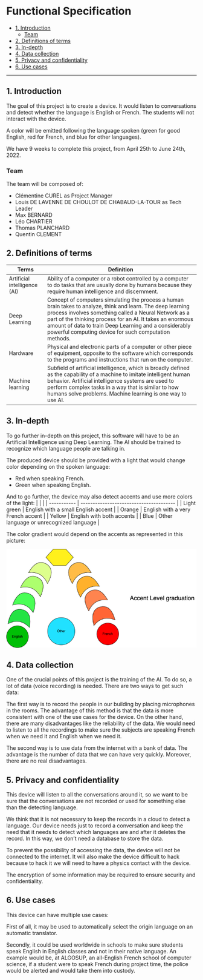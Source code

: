 # Functional Specification

- [1. Introduction](#1-introduction)
  - [Team](#team)
- [2. Definitions of terms](#2-definitions-of-terms)
- [3. In-depth](#3-in-depth)
- [4. Data collection](#4-data-collection)
- [5. Privacy and confidentiality](#5-privacy-and-confidentiality)
- [6. Use cases](#6-use-cases)

---



## 1. Introduction

The goal of this project is to create a device. It would listen to conversations and detect whether the language is English or French. The students will not interact with the device.

A color will be emitted following the language spoken (green for good English, red for French, and blue for other languages).

We have 9 weeks to complete this project, from April 25th to June 24th, 2022.

### Team

The team will be composed of:

- Clémentine CUREL as Project Manager
- Louis DE LAVENNE DE CHOULOT DE CHABAUD-LA-TOUR as Tech Leader
- Max BERNARD
- Léo CHARTIER
- Thomas PLANCHARD
- Quentin CLEMENT



## 2. Definitions of terms

| Terms | Definition |
| ----- | ---------- |
| Artificial intelligence (AI) | Ability of a computer or a robot controlled by a computer to do tasks that are usually done by humans because they require human intelligence and discernment. |
| Deep Learning | Concept of computers simulating the process a human brain takes to analyze, think and learn. The deep learning process involves something called a Neural Network as a part of the thinking process for an AI. It takes an enormous amount of data to train Deep Learning and a considerably powerful computing device for such computation methods. |
| Hardware | Physical and electronic parts of a computer or other piece of equipment, opposite to the software which corresponds to the programs and instructions that run on the computer. |
| Machine learning | Subfield of artificial intelligence, which is broadly defined as the capability of a machine to imitate intelligent human behavior. Artificial intelligence systems are used to perform complex tasks in a way that is similar to how humans solve problems. Machine learning is one way to use AI. |



## 3. In-depth

To go further in-depth on this project, this software will have to be an Artificial Intelligence using Deep Learning.
The AI should be trained to recognize which language people are talking in.

The produced device should be provided with a light that would change color depending on the spoken language:
- Red when speaking French.
- Green when speaking English.

And to go further, the device may also detect accents and use more colors of the light:
|             |                                         |
| ----------- | --------------------------------------- |
| Light green | English with a small English accent     |
| Orange      | English with a very French accent       |
| Yellow      | English with both accents               |
| Blue        | Other language or unrecognized language |

The color gradient would depend on the accents as represented in this picture:

<img src="./pictures/Color chart.png">



## 4. Data collection

One of the crucial points of this project is the training of the AI. To do so, a lot of data (voice recording) is needed.
There are two ways to get such data:

The first way is to record the people in our building by placing microphones in the rooms. The advantage of this method is that the data is more consistent with one of the use cases for the device.
On the other hand, there are many disadvantages like the reliability of the data. We would need to listen to all the recordings to make sure the subjects are speaking French when we need it and English when we need it.

The second way is to use data from the internet with a bank of data. The advantage is the number of data that we can have very quickly. Moreover, there are no real disadvantages.



## 5. Privacy and confidentiality

This device will listen to all the conversations around it, so we want to be sure that the conversations are not recorded or used for something else than the detecting language.

We think that it is not necessary to keep the records in a cloud to detect a language. Our device needs just to record a conversation and keep the need that it needs to detect which languages are and after it deletes the record. In this way, we don’t need a database to store the data. 

To prevent the possibility of accessing the data, the device will not be connected to the internet. It will also make the device difficult to hack because to hack it we will need to have a physics contact with the device.

The encryption of some information may be required to ensure security and confidentiality.



## 6. Use cases

This device can have multiple use cases:

First of all, it may be used to automatically select the origin language on an automatic translator.

Secondly, it could be used worldwide in schools to make sure students speak English in English classes and not in their native language.
An example would be, at ALGOSUP, an all-English French school of computer science, if a student were to speak French during project time, the police would be alerted and would take them into custody.

